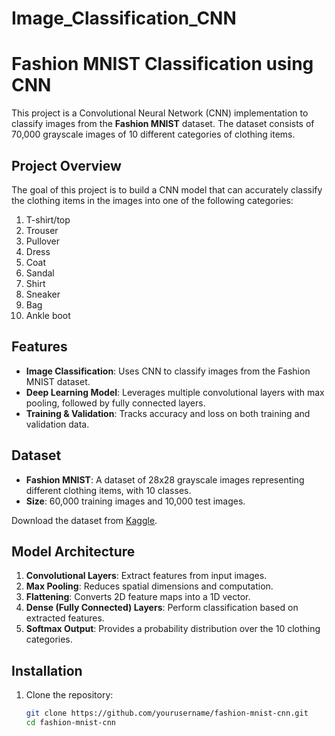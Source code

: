 # Image_Classification_CNN

# Fashion MNIST Classification using CNN

This project is a Convolutional Neural Network (CNN) implementation to classify images from the **Fashion MNIST** dataset. The dataset consists of 70,000 grayscale images of 10 different categories of clothing items.

## Project Overview

The goal of this project is to build a CNN model that can accurately classify the clothing items in the images into one of the following categories:

1. T-shirt/top
2. Trouser
3. Pullover
4. Dress
5. Coat
6. Sandal
7. Shirt
8. Sneaker
9. Bag
10. Ankle boot

## Features

- **Image Classification**: Uses CNN to classify images from the Fashion MNIST dataset.
- **Deep Learning Model**: Leverages multiple convolutional layers with max pooling, followed by fully connected layers.
- **Training & Validation**: Tracks accuracy and loss on both training and validation data.

## Dataset

- **Fashion MNIST**: A dataset of 28x28 grayscale images representing different clothing items, with 10 classes.
- **Size**: 60,000 training images and 10,000 test images.
  
Download the dataset from [Kaggle](https://www.kaggle.com/datasets/zalando-research/fashionmnist).

## Model Architecture

1. **Convolutional Layers**: Extract features from input images.
2. **Max Pooling**: Reduces spatial dimensions and computation.
3. **Flattening**: Converts 2D feature maps into a 1D vector.
4. **Dense (Fully Connected) Layers**: Perform classification based on extracted features.
5. **Softmax Output**: Provides a probability distribution over the 10 clothing categories.

## Installation

1. Clone the repository:

   ```bash
   git clone https://github.com/yourusername/fashion-mnist-cnn.git
   cd fashion-mnist-cnn
